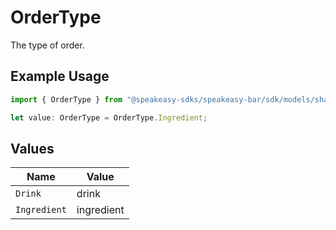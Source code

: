 # OrderType

The type of order.

## Example Usage

```typescript
import { OrderType } from "@speakeasy-sdks/speakeasy-bar/sdk/models/shared";

let value: OrderType = OrderType.Ingredient;
```

## Values

| Name         | Value        |
| ------------ | ------------ |
| `Drink`      | drink        |
| `Ingredient` | ingredient   |